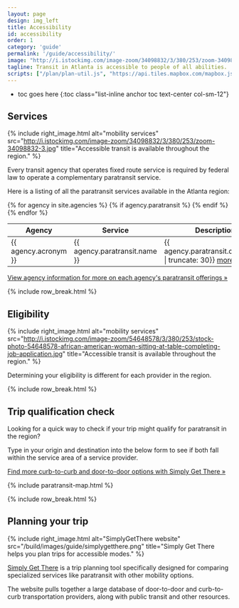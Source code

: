 ```yaml
---
layout: page
design: img_left
title: Accessibility
id: accessibility
order: 1
category: 'guide'
permalink: '/guide/accessibility/'
image: "http://i.istockimg.com/image-zoom/34098832/3/380/253/zoom-34098832-3.jpg"
tagline: Transit in Atlanta is accessible to people of all abilities.  Paratransit, as well as most fixed route (i.e., bus and train) service, is available to eligible seniors and persons with disabilities.
scripts: ["/plan/plan-util.js", "https://api.tiles.mapbox.com/mapbox.js/plugins/turf/v2.0.0/turf.min.js"]
---
```


* toc goes here
{:toc class="list-inline anchor toc text-center col-sm-12"}

## Services

{% include right_image.html alt="mobility services" src="http://i.istockimg.com/image-zoom/34098832/3/380/253/zoom-34098832-3.jpg" title="Accessible transit is available throughout the region." %}

Every transit agency that operates fixed route service is required by federal law to operate a complementary paratransit service.

Here is a listing of all the paratransit services available in the Atlanta region:

<div class="row">
<div class="col-sm-6">
	<table class="table">
		<thead>
			<th>Agency</th><th>Service</th><th>Description</th>
		</thead>
		<tbody>
			{% for agency in site.agencies %}
			{% if agency.paratransit %}
			<tr><td>{{ agency.acronym }}</td><td>{{ agency.paratransit.name }}</td><td>{{ agency.paratransit.description | truncate: 30}} <a href="{{ agency.url }}#paratransit">more »</a></td></tr>
			{% endif %}
			{% endfor %}
		</tbody>
	</table>
</div>
</div>

[View agency information for more on each agency's paratransit offerings »](/about/agencies)

{% include row_break.html %}

## Eligibility

{% include right_image.html alt="mobility services" src="http://i.istockimg.com/image-zoom/54648578/3/380/253/stock-photo-54648578-african-american-woman-sitting-at-table-completing-job-application.jpg" title="Accessible transit is available throughout the region." %}

Determining your eligibility is different for each provider in the region.

{% include row_break.html %}

## Trip qualification check

Looking for a quick way to check if your trip might qualify for paratransit in the region?

Type in your origin and destination into the below form to see if both fall within the service area of a service provider.

[Find more curb-to-curb and door-to-door options with Simply Get There »](http://oneclick-arc.camsys-apps.com/)

{% include paratransit-map.html %}

{% include row_break.html %}

## Planning your trip


{% include right_image.html alt="SimplyGetThere website" src="/build/images/guide/simplygetthere.png" title="Simply Get There helps you plan trips for accessible modes." %}


[Simply Get There](http://oneclick-arc.camsys-apps.com/) is a trip planning tool specifically designed for comparing specialized services like paratransit with other mobility options.

The website pulls together a large database of door-to-door and curb-to-curb transportation providers, along with public transit and other resources.
